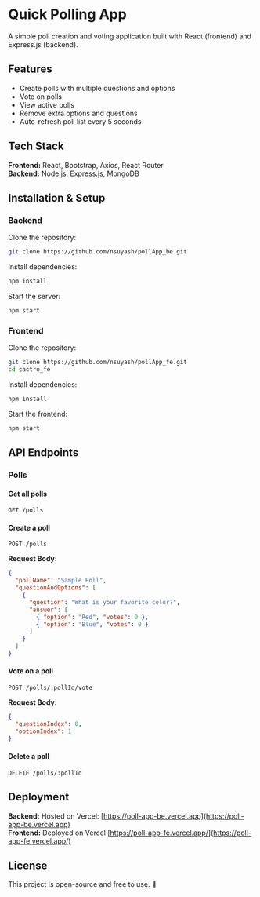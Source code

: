 # Quick Polling App

A simple poll creation and voting application built with React (frontend) and Express.js (backend).

## Features

- Create polls with multiple questions and options
- Vote on polls
- View active polls
- Remove extra options and questions
- Auto-refresh poll list every 5 seconds

## Tech Stack

**Frontend:** React, Bootstrap, Axios, React Router  
**Backend:** Node.js, Express.js, MongoDB

## Installation & Setup

### Backend

Clone the repository:

```sh
git clone https://github.com/nsuyash/pollApp_be.git
```

Install dependencies:

```sh
npm install
```

Start the server:

```sh
npm start
```

### Frontend

Clone the repository:

```sh
git clone https://github.com/nsuyash/pollApp_fe.git
cd cactro_fe
```

Install dependencies:

```sh
npm install
```

Start the frontend:

```sh
npm start
```

## API Endpoints

### Polls

#### Get all polls

```http
GET /polls
```

#### Create a poll

```http
POST /polls
```

**Request Body:**

```json
{
  "pollName": "Sample Poll",
  "questionAndOptions": [
    {
      "question": "What is your favorite color?",
      "answer": [
        { "option": "Red", "votes": 0 },
        { "option": "Blue", "votes": 0 }
      ]
    }
  ]
}
```

#### Vote on a poll

```http
POST /polls/:pollId/vote
```

**Request Body:**

```json
{
  "questionIndex": 0,
  "optionIndex": 1
}
```

#### Delete a poll

```http
DELETE /polls/:pollId
```

## Deployment

**Backend:** Hosted on Vercel: [https://poll-app-be.vercel.app](https://poll-app-be.vercel.app)  
**Frontend:** Deployed on Vercel [https://poll-app-fe.vercel.app/](https://poll-app-fe.vercel.app/)

## License

This project is open-source and free to use. 🎉
